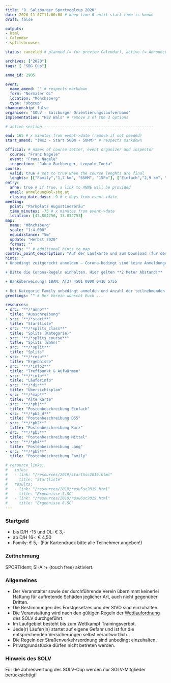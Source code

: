 ```yaml
---
title: "9. Salzburger Sportvoglcup 2020"
date: 2020-11-07T11:00:00 # keep time 0 until start time is known
draft: false

outputs:
- html
- Calendar
- splitsbrowser

status: canceled # planned (= for preview Calendar), active (= Announcement...), done (=Results...), canceled (for canceled events)

archives: ["2020"]
tags: [ "SBG Cup"]

anne_id: 2905

event:
  name_amend: "" # respects markdown
  form: "Normaler OL"
  location: "Mönchsberg"
  type: "sbgcup"
championship: false
organiser: "SOLV - Salzburger Orientierungslaufverband"
implementation: "HSV Wals" # remove 2 of the 3 options

# active section ------------------------------------------------

end: 165 # x minutes from event->date (remove if not needed)
start_amend: "(WKZ - Start 500m + 50HM)" # respects markdown

official: # names of course setter, event organizer and inspector
  course: "Franz Nagele"
  event: "Franz Nagele"
  inspection: "Jakob Buchberger, Leopold Tonka"
course:
  valid: true # set to true when the course lenghts are final
  lenghts: [["Family","1,7 km", "65HM", "15Po"], ["Einfach","2,9 km", "100HM", "20Po"], ["Kurz","3,0 km", "115HM", "24Po"], ["D55","2,5 km", "100HM", "19Po"], ["Mittel","4,4 km", "230HM", "30Po"], ["Lang","5,1 km", "330HM", "38Po"]]
entry:
  anne: true # if true, a link to ANNE will be provided
  email: anmeldung@ol-sbg.at
  closing_date_days: -9 # x days from event->date
meeting:
  point: "Parkplatz Augustinerbräu"
  time_minutes: -75 # x minutes from event->date
  location: [47.804756, 13.032753]
map:
  name: "Mönchsberg"
  scale: "1:4.000"
  equidistance: "5m"
  update: "Herbst 2020"
  format: ""
  hints: "" # additional hints to map
control_point_description: "Auf der Laufkarte und zum Download (für den Ausdruck zuhause)"
hints: "
+ Unbedingt zeitgerecht anmelden – Corona-bedingt sind keine Anmeldungen vor Ort erwünscht!

+ Bitte die Corona-Regeln einhalten. Hier gelten **2 Meter Abstand!**

+ Banküberweisung! IBAN: AT37 4501 0000 0410 5755
  
+ Bei Kategorie Family unbedingt anmelden und Anzahl der teilnehmenden Familienmitglieder angeben!" # respects markdown
greetings: "" # Der Verein wünscht Euch ...

resources:
- src: "**/*anno**"
  title: "Ausschreibung"
- src: "**/*start**"
  title: "Startliste"
- src: "**/*splits_class**"
  title: "Splits (Kategorie)"
- src: "**/*splits_course**"
  title: "Splits (Bahn)"
- src: "**/*split**"
  title: "Splits"
- src: "**/*resu**"
  title: "Ergebnisse"
- src: "**/*info2**"
  title: "Treffpunkt & Aufwärmen"
- src: "**/*info**"
  title: "Läuferinfo"
- src: "**/*dir**"
  title: "Übersichtsplan"
- src: "**/*map**"
  title: "Alte Karte"
- src: "**/*pb1**"
  title: "Postenbeschreibung Einfach"
- src: "**/*pb2_d**"
  title: "Postenbeschreibung D55"
- src: "**/*pb2**"
  title: "Postenbeschreibung Kurz"
- src: "**/*pb3**"
  title: "Postenbeschreibung Mittel"
- src: "**/*pb4**"
  title: "Postenbeschreibung Lang"
- src: "**/*pb5**"
  title: "Postenbeschreibung Family"

# resource_links:
#   infos:
#   - link: "/resources/2019/start5sc2019.html"
#     title: "Startliste"
#   results:
#   - link: "/resources/2019/resu5sc2019.html"
#     title: "Ergebnisse 5.SC"
#   - link: "/resources/2019/resu6sc2019.html"
#     title: "Ergebnisse 6.SC"
---
```


### Startgeld

- bis D/H -15 und OL: € 3,-
- ab D/H 16-: € 4,50
- Family: € 5,- (Für Kartendruck bitte alle Teilnehmer angeben!)

### Zeitnehmung

SPORTIdent; SI-Air+ (touch free) aktiviert.

### Allgemeines

- Der Veranstalter sowie der durchführende Verein übernimmt keinerlei Haftung für auftretende Schäden jeglicher Art, auch nicht gegenüber Dritten.
- Die Bestimmungen des Forstgesetzes und der StVO sind einzuhalten.
- Die Veranstaltung wird nach den gültigen Regeln der [Wettlaufordnung](../../wettlaufordnung) des SOLV durchgeführt.
- Im Laufgebiet besteht bis zum Wettkampf Trainingsverbot.
- Jede\(r) Läufer(in) startet auf eigene Gefahr und ist für die entsprechenden Versicherungen selbst verantwortlich.
- Die Regeln der Straßenverkehrsordnung sind unbedingt einzuhalten.
- Privatgrundstücke dürfen nicht betreten werden.

### Hinweis des SOLV

Für die Jahreswertung des SOLV-Cup werden nur SOLV-Mitglieder berücksichtigt!
